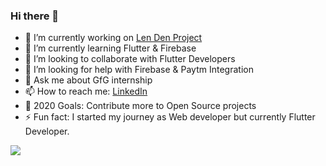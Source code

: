 ### Hi there 👋


- 🔭 I’m currently working on [Len Den Project](https://github.com/archit-aggarwal/Len-Den)
- 🌱 I’m currently learning Flutter & Firebase
- 👯 I’m looking to collaborate with Flutter Developers
- 🤔 I’m looking for help with Firebase & Paytm Integration
- 💬 Ask me about GfG internship
- 📫 How to reach me: [LinkedIn](https://www.linkedin.com/in/archit-aggarwal-6a7716189/)
- 🥅 2020 Goals: Contribute more to Open Source projects
- ⚡ Fun fact: I started my journey as Web developer but currently Flutter Developer.

<img src="https://github-readme-stats.vercel.app/api?username=archit-aggarwal&&show_icons=true&title_color=ffffff&icon_color=bb2acf&text_color=daf7dc&bg_color=151515">
